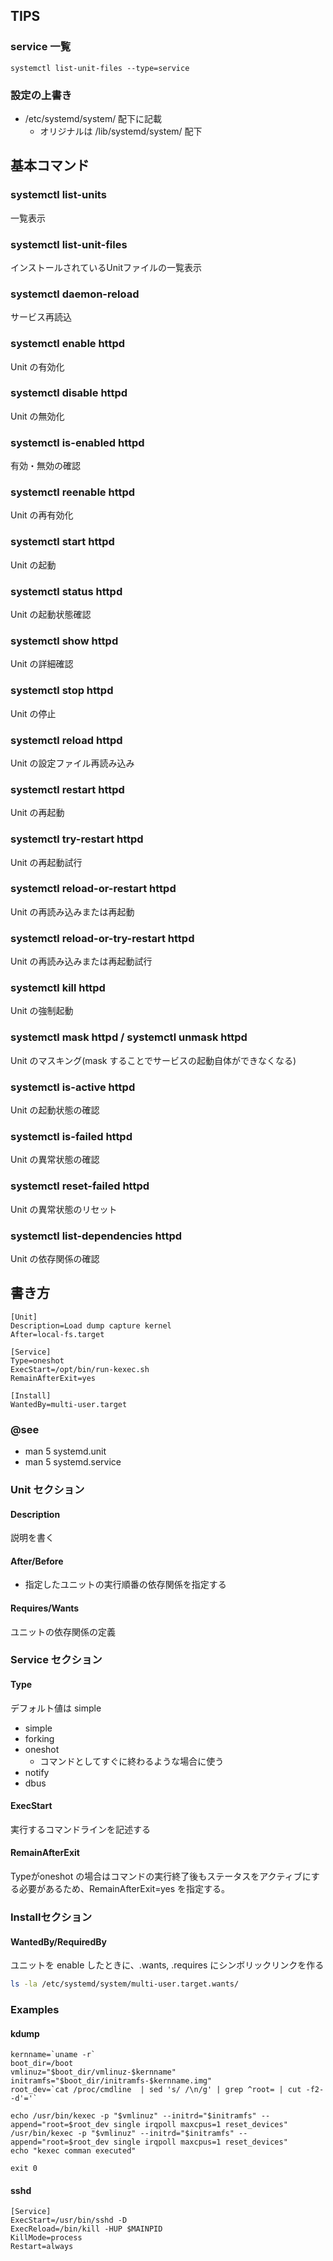 ## TIPS
### service 一覧

```
systemctl list-unit-files --type=service
```

### 設定の上書き
-  /etc/systemd/system/ 配下に記載
	- オリジナルは /lib/systemd/system/ 配下

## 基本コマンド
### systemctl list-units
一覧表示

### systemctl list-unit-files
インストールされているUnitファイルの一覧表示

### systemctl daemon-reload
サービス再読込

### systemctl enable httpd
Unit の有効化

### systemctl disable httpd
Unit の無効化

### systemctl is-enabled httpd
有効・無効の確認

### systemctl reenable httpd
Unit の再有効化

### systemctl start httpd
Unit の起動

### systemctl status httpd
Unit の起動状態確認

### systemctl show httpd
Unit の詳細確認

### systemctl stop httpd
Unit の停止

### systemctl reload httpd
Unit の設定ファイル再読み込み

### systemctl restart httpd
Unit の再起動

### systemctl try-restart httpd
Unit の再起動試行

### systemctl reload-or-restart httpd
Unit の再読み込みまたは再起動

### systemctl reload-or-try-restart httpd
Unit の再読み込みまたは再起動試行

### systemctl kill httpd
Unit の強制起動

### systemctl mask httpd / systemctl unmask httpd
Unit のマスキング(mask することでサービスの起動自体ができなくなる)

### systemctl is-active httpd
Unit の起動状態の確認

### systemctl is-failed httpd
Unit の異常状態の確認

### systemctl reset-failed httpd
Unit の異常状態のリセット

### systemctl list-dependencies httpd
Unit の依存関係の確認

## 書き方
```
[Unit]
Description=Load dump capture kernel
After=local-fs.target

[Service]
Type=oneshot
ExecStart=/opt/bin/run-kexec.sh
RemainAfterExit=yes

[Install]
WantedBy=multi-user.target
```

### @see
- man 5 systemd.unit
- man 5 systemd.service

### Unit セクション
#### Description
説明を書く

#### After/Before
- 指定したユニットの実行順番の依存関係を指定する

#### Requires/Wants
ユニットの依存関係の定義

### Service セクション
#### Type
デフォルト値は simple
- simple
- forking
- oneshot
	- コマンドとしてすぐに終わるような場合に使う
- notify
- dbus

#### ExecStart
実行するコマンドラインを記述する

#### RemainAfterExit
Typeがoneshot の場合はコマンドの実行終了後もステータスをアクティブにする必要があるため、RemainAfterExit=yes を指定する。

### Installセクション
#### WantedBy/RequiredBy
ユニットを enable したときに、.wants, .requires にシンボリックリンクを作る

```bash
ls -la /etc/systemd/system/multi-user.target.wants/
```

### Examples

#### kdump
```
kernname=`uname -r`
boot_dir=/boot
vmlinuz="$boot_dir/vmlinuz-$kernname"
initramfs="$boot_dir/initramfs-$kernname.img"
root_dev=`cat /proc/cmdline  | sed 's/ /\n/g' | grep ^root= | cut -f2- -d'='`

echo /usr/bin/kexec -p "$vmlinuz" --initrd="$initramfs" --append="root=$root_dev single irqpoll maxcpus=1 reset_devices"
/usr/bin/kexec -p "$vmlinuz" --initrd="$initramfs" --append="root=$root_dev single irqpoll maxcpus=1 reset_devices"
echo "kexec comman executed"

exit 0
```

#### sshd
```
[Service]
ExecStart=/usr/bin/sshd -D
ExecReload=/bin/kill -HUP $MAINPID
KillMode=process
Restart=always
```
